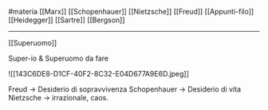 #materia 
[[Marx]]
[[Schopenhauer]]
[[Nietzsche]]
[[Freud]]
[[Appunti-filo]]
[[Heidegger]]
[[Sartre]]
[[Bergson]]


---

[[Superuomo]]

Super-io & Superuomo da fare

![[143C6DE8-D1CF-40F2-8C32-E04D677A9E6D.jpeg]]

Freud -> Desiderio di sopravvivenza
Schopenhauer -> Desiderio di vita
Nietzsche -> irrazionale, caos.